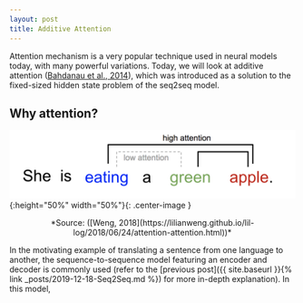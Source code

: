 ```yaml
---
layout: post
title: Additive Attention
---
```


Attention mechanism is a very popular technique used in neural models today, with many powerful variations. Today, we will look at additive attention ([Bahdanau et al., 2014](https://arxiv.org/pdf/1409.0473.pdf)), which was introduced as a solution to the fixed-sized hidden state problem of the seq2seq model.

## Why attention?

![Seq2Seq Model](/images/en2ch.png){:height="50%" width="50%"}{: .center-image }
<center>*Source: ([Weng, 2018](https://lilianweng.github.io/lil-log/2018/06/24/attention-attention.html))*</center>

In the motivating example of translating a sentence from one language to another, the sequence-to-sequence model featuring an encoder and decoder is commonly used (refer to the [previous post]({{ site.baseurl }}{% link _posts/2019-12-18-Seq2Seq.md %}) for more in-depth explanation). In this model, 
